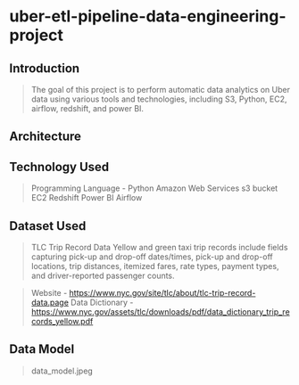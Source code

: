 # uber-etl-pipeline-data-engineering-project


## Introduction

>The goal of this project is to perform automatic data analytics on Uber data using various tools and technologies, including S3, Python, EC2, airflow, redshift, and power BI.

## Architecture

## Technology Used
>Programming Language - Python
>Amazon Web Services
>s3 bucket
>EC2
>Redshift
>Power BI
>Airflow

## Dataset Used
>TLC Trip Record Data Yellow and green taxi trip records include fields capturing pick-up and drop-off dates/times, pick-up and drop-off locations, trip distances, itemized fares, rate types, payment types, and driver-reported passenger counts.

>Website - https://www.nyc.gov/site/tlc/about/tlc-trip-record-data.page
>Data Dictionary - https://www.nyc.gov/assets/tlc/downloads/pdf/data_dictionary_trip_records_yellow.pdf

## Data Model
>data_model.jpeg
